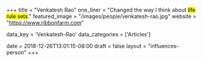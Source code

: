 +++
title = "Venkatesh Rao"
one_liner = "Changed the way I think about <mark>life rule sets</mark>."
featured_image = "/images/people/venkatesh-rao.jpg"
website = "https://www.ribbonfarm.com"

data_key = 'Venkatesh-Rao'
data_categories = ['Articles']

date = 2018-12-26T13:01:15-08:00
draft = false
layout = "influences-person"
+++


